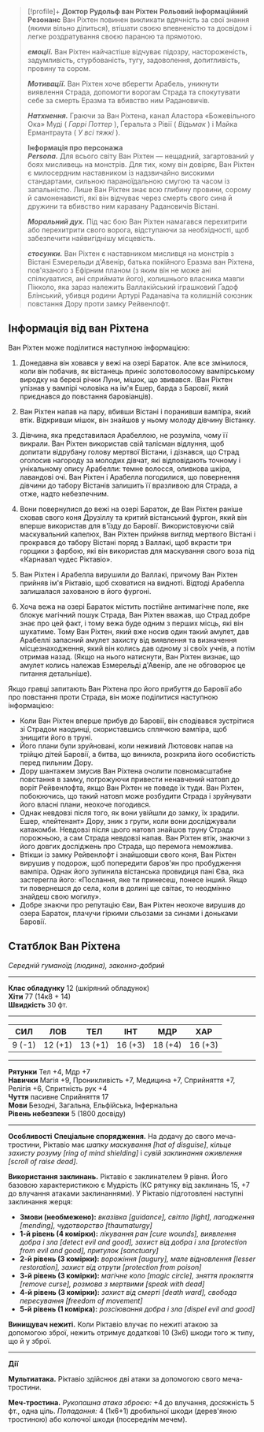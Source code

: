 > [!profile]+ **Доктор Рудольф ван Ріхтен**
> **Рольовий інформаційний**  
> **Резонанс** Ван Ріхтен повинен викликати вдячність за свої знання (якими вільно ділиться), втішати своєю впевненістю та досвідом і легке роздратування своєю параною та прямотою.
> 
> **_емоції._** Ван Ріхтен найчастіше відчуває підозру, настороженість, задумливість, стурбованість, тугу, задоволення, допитливість, провину та сором.
> 
> **_Мотивації._** Ван Ріхтен хоче вберегти Арабель, уникнути виявлення Страда, допомогти ворогам Страда та спокутувати себе за смерть Еразма та вбивство ним Радановичів.
> 
> **_Натхнення._** Граючи за Ван Ріхтена, канал Аластора «Божевільного Ока» Муді ( _Гаррі Поттер_ ), Ґеральта з Рівії ( _Відьмак_ ) і Майка Ермантраута ( _У всі тяжкі_ ).
> 
> **Інформація про персонажа**  
> **_Persona._** Для всього світу Ван Ріхтен — нещадний, загартований у боях мисливець на монстрів. Для тих, кому він довіряє, Ван Ріхтен є милосердним наставником із надзвичайно високими стандартами, сильною параноїдальною смугою та часом із запальністю. Лише Ван Ріхтен знає всю глибину провини, сорому й самоненависті, які він відчуває через смерть свого сина й дружини та вбивство ним каравану Радановичів Вістані.
> 
> **_Моральний дух._** Під час бою Ван Ріхтен намагався перехитрити або перехитрити свого ворога, відступаючи за необхідності, щоб забезпечити найвигіднішу місцевість.
> 
> **_стосунки._** Ван Ріхтен є наставником мисливця на монстрів з Вістані Езмерельди д'Авенір, батька покійного Еразма ван Ріхтена, пов'язаного з Ефірним планом (з яким він не може ані спілкуватися, ані сприймати його), колишнього власника мавпи Пікколо, яка зараз належить Валлакійський іграшковий Ґадоф Блінський, убивця родини Артурі Раданавіча та колишній союзник повстання Дору проти замку Рейвенлофт.
> 
## Інформація від ван Ріхтена
Ван Ріхтен може поділитися наступною інформацією:

1. Донедавна він ховався у вежі на озері Бараток. Але все змінилося, коли він побачив, як вістанець приніс золотоволосому вампірському виродку на березі річки Луни, мішок, що звивався. (Ван Ріхтен упізнав у вампірі чоловіка на ім'я Ешер, барда з Баровії, який приєднався до повстання баровіанців).
    
2. Ван Ріхтен напав на пару, вбивши Вістані і поранивши вампіра, який втік. Відкривши мішок, він знайшов у ньому молоду дівчину Вістанку.
    
3. Дівчина, яка представилася Арабеллою, не розуміла, чому її викрали. Ван Ріхтен використав свій талісман відлуння, щоб допитати відрубану голову мертвої Вістани, і дізнався, що Страд оголосив нагороду за молодих дівчат, які відповідають точному і унікальному опису Арабелли: темне волосся, оливкова шкіра, лавандові очі. Ван Ріхтен і Арабелла погодилися, що повернення дівчини до табору Вістанів залишить її вразливою для Страда, а отже, надто небезпечним.
    
4. Вони повернулися до вежі на озері Бараток, де Ван Ріхтен раніше сховав свого коня Друзіллу та критий вістанський фургон, який він вперше використав для в'їзду до Баровії. Використовуючи свій маскувальний капелюх, Ван Ріхтен прийняв вигляд мертвого Вістані і прокрався до табору Вістані поряд з Валлакі, щоб вкрасти три горщики з фарбою, які він використав для маскування свого воза під «Карнавал чудес Ріктавіо».
    
5. Ван Ріхтен і Арабелла вирушили до Валлакі, причому Ван Ріхтен прийняв ім'я Ріктавіо, щоб сховатися на видноті. Відтоді Арабелла залишалася захованою в його фургоні.
    
6. Хоча вежа на озері Бараток містить постійне антимагічне поле, яке блокує магічний пошук Страда, Ван Ріхтен вважав, що Страд добре знає про цей факт, і тому вежа буде одним з перших місць, які він шукатиме. Тому Ван Ріхтен, який вже носив один такий амулет, дав Арабеллі запасний амулет захисту від виявлення та визначення місцезнаходження, який він колись дав одному зі своїх учнів, а потім отримав назад. (Якщо на нього натиснути, Ван Ріхтен визнає, що амулет колись належав Езмерельді д'Авенір, але не обговорює це питання детальніше).

Якщо гравці запитають Ван Ріхтена про його прибуття до Баровії або про повстання проти Страда, він може поділитися наступною інформацією:

- Коли Ван Ріхтен вперше прибув до Баровії, він сподівався зустрітися зі Страдом наодинці, скориставшись сплячкою вампіра, щоб знищити його в труні.
- Його плани були зруйновані, коли неживий Лютововк напав на трійцю дітей Баровії, а битва, що виникла, розкрила його особистість перед пильним Дору.
- Дору шантажем змусив Ван Ріхтена очолити повномасштабне повстання в замку, погрожуючи привести ненавчений натовп до воріт Рейвенлофта, якщо Ван Ріхтен не поведе їх туди. Ван Ріхтен, побоюючись, що такий натовп може розбудити Страда і зруйнувати його власні плани, неохоче погодився.
- Однак невдовзі після того, як вони увійшли до замку, їх зрадили. Ешер, «лейтенант» Дору, зник з групи, коли вони досліджували катакомби. Невдовзі після цього натовп знайшов труну Страда порожньою, а сам Страда невдовзі напав. Ван Ріхтен втік, знаючи з його довгих досліджень про Страда, що перемога неможлива.
- Втікши із замку Рейвенлофт і знайшовши свого коня, Ван Ріхтен вирушив у подорож, щоб попередити баров'ян про пробудження вампіра. Однак його зупинила вістанська провидиця пані Єва, яка застерегла його: «Послання, яке ти принесеш, понесе інший. Якщо ти повернешся до села, коли в долині ще світає, то неодмінно знайдеш свою могилу».
- Добре знаючи про репутацію Єви, Ван Ріхтен неохоче вирушив до озера Бараток, плачучи гіркими сльозами за синами і доньками Баровії.
## Статблок Ван Ріхтена
_Середній гуманоїд (людина), законно-добрий_

---

**Клас обладунку** 12 (шкіряний обладунок)  
**Хіти** 77 (14к8 + 14)  
**Швидкість** 30 фт.

---

|**СИЛ**|**ЛОВ**|**ТЕЛ**|**ІНТ**|**МДР**|**ХАР**|
|---|---|---|---|---|---|
|9 (-1)|12 (+1)|13 (+1)|16 (+3)|18 (+4)|16 (+3)|

---

**Рятунки** Тел +4, Мдр +7  
**Навички** Магія +9, Проникливість +7, Медицина +7, Сприйняття +7, Релігія +6, Спритність рук +4  
**Чуття** пасивне Сприйняття 17  
**Мови** Безодні, Загальна, Ельфійська, Інфернальна  
**Рівень небезпеки** 5 (1800 досвіду)

---
**Особливості**
**Спеціальне спорядження.** На додачу до свого меча-тростини, Ріктавіо має _шапку маскування [hat of disguise]_, _кільце захисту розуму [ring of mind shielding]_ і _сувій заклинання оживлення [scroll of raise dead]_.

**Використання заклинань.** Ріктавіо є заклинателем 9 рівня. Його базовою характеристикою є Мудрість (КС рятунку від заклинань 15, +7 до влучання атаками заклинаннями). У Ріктавіо підготовлені наступні заклинання жерця:

- **Змови (необмежено):** _вказівка [guidance], світло [light], лагодження [mending], чудотворство [thaumaturgy]_
- **1-й рівень (4 комірки):** _лікування ран [cure wounds], виявлення добра і зла [detect evil and good], захист від добра і зла [protection from evil and good], притулок [sanctuary]_
- **2-й рівень (3 комірки):** _ворожіння [augury], мале відновлення [lesser restoration], захист від отрути [protection from poison]_
- **3-й рівень (3 комірки):** _магічне коло [magic circle], зняття прокляття [remove curse], розмова з мертвими [speak with dead]_
- **4-й рівень (3 комірки):** _захист від смерті [death ward], свобода пересування [freedom of movement]_
- **5-й рівень (1 комірка):** _розсіювання добра і зла [dispel evil and good]_

**Винищувач нежиті.** Коли Ріктавіо влучає по нежиті атакою за допомогою зброї, нежить отримує додаткові 10 (3к6) шкоди того ж типу, що й у зброї.

---

 **Дії**

**Мультиатака.** Ріктавіо здійснює дві атаки за допомогою свого меча-тростини.

**Меч-тростина.** _Рукопашна атака зброєю:_ +4 до влучання, досяжність 5 фт., одна ціль. _Попадання:_ 4 (1к6+1) дробильної шкоди (дерев'яною тростиною) або колючої шкоди (посереднім мечем).